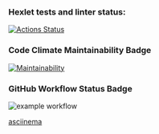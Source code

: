 ### Hexlet tests and linter status:
[![Actions Status](https://github.com/DmitriiKorchagin/python-project-lvl1/workflows/hexlet-check/badge.svg)](https://github.com/DmitriiKorchagin/python-project-lvl1/actions)

### Code Climate Maintainability Badge
[![Maintainability](https://api.codeclimate.com/v1/badges/a99a88d28ad37a79dbf6/maintainability)](https://codeclimate.com/github/codeclimate/codeclimate/maintainability)

### GitHub Workflow Status Badge
![example workflow](https://github.com/DmitriiKorchagin/python-project-lvl1/actions/workflows/hexlet-lint.yml/badge.svg?event=push)

[asciinema](https://asciinema.org/a/2HC8Hk2Y3KKZyU1771ZnVf2p4)